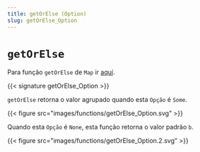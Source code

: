 ```yaml
---
title: getOrElse (Option)
slug: getOrElse_Option
---
```


# `getOrElse` 

Para função `getOrElse` de `Map` ir [aquí](../getOrElse_Map).

{{< signature getOrElse_Option >}}

`getOrElse` retorna o valor agrupado quando esta `Opção` é `Some`.

{{< figure src="images/functions/getOrElse_Option.svg" >}}

Quando esta `Opção` é `None`, esta função retorna o valor padrão `b`.

{{< figure src="images/functions/getOrElse_Option.2.svg" >}}

